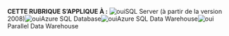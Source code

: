 <Token>**CETTE RUBRIQUE S’APPLIQUE À :** ![oui](../includes/media/yes.png)SQL Server (à partir de la version 2008)![oui](../includes/media/yes.png)Azure SQL Database![oui](../includes/media/yes.png)Azure SQL Data Warehouse![oui](../includes/media/yes.png)Parallel Data Warehouse </Token> 